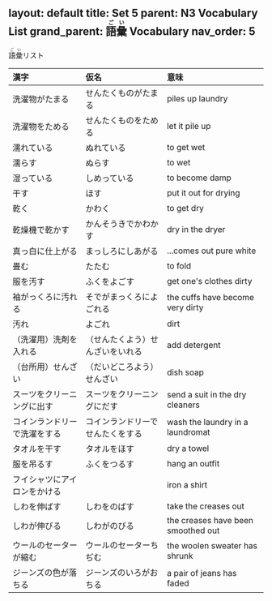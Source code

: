 layout: default
title: Set 5
parent: N3 Vocabulary List
grand_parent: <ruby>語彙<rt>ごい</rt></ruby> Vocabulary
nav_order: 5
---

<ruby>語彙<rt>ごい</rt></ruby>リスト

| 漢字                         | 仮名                             | 意味                               |
|:---------------------------- |:-------------------------------- |:---------------------------------- |
| 洗濯物がたまる               | せんたくものがたまる             | piles up laundry                   |
| 洗濯物をためる               | せんたくものをためる             | let it pile up                     |
| 濡れている                   | ぬれている                       | to get wet                         |
| 濡らす                       | ぬらす                           | to wet                             |
| 湿っている                   | しめっている                     | to become damp                     |
| 干す                         | ほす                             | put it out for drying              |
| 乾く                         | かわく                           | to get dry                         |
| 乾燥機で乾かす               | かんそうきでかわかす             | dry in the dryer                   |
| 真っ白に仕上がる             | まっしろにしあがる               | ...comes out pure white            |
| 畳む                         | たたむ                           | to fold                            |
| 服を汚す                     | ふくをよごす                     | get one's clothes dirty            |
| 袖がっくろに汚れる           | そでがまっくろによごれる         | the cuffs have become very dirty   |
| 汚れ                         | よごれ                           | dirt                               |
| （洗濯用）洗剤を入れる       | （せんたくよう）せんざいをいれる | add detergent                      |
| （台所用）せんざい           | （だいどころよう）せんざい       | dish soap                          |
| スーツをクリーニングに出す   | スーツをクリーニングにだす       | send a suit in the dry cleaners    |
| コインランドリーで洗濯をする | コインランドリーでせんたくをする | wash the laundry in a laundromat   |
| タオルを干す                 | タオルをほす                     | dry a towel                        |
| 服を吊るす                   | ふくをつるす                     | hang an outfit                     |
| フイシャツにアイロンをかける |                                  | iron a shirt                       |
| しわを伸ばす                 | しわをのばす                     | take the creases out               |
| しわが伸びる                 | しわがのびる                     | the creases have been smoothed out |
| ウールのセーターが縮む       | ウールのセーターちぢむ           | the woolen sweater has shrunk      |
| ジーンズの色が落ちる         | ジーンズのいろがおちる           | a pair of jeans has faded          |
